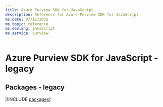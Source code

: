 ```yaml
---
title: Azure Purview SDK for JavaScript
description: Reference for Azure Purview SDK for JavaScript
ms.date: 07/11/2025
ms.topic: reference
ms.devlang: javascript
ms.service: purview
---
```

# Azure Purview SDK for JavaScript - legacy
## Packages - legacy
[!INCLUDE [packages](purview-index.md)]